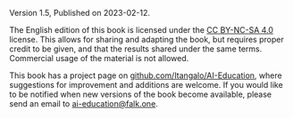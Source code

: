 Version 1.5, Published on 2023-02-12.

The English edition of this book is licensed under the [CC BY-NC-SA 4.0][1] license. This allows for sharing and adapting the book, but requires proper credit to be given, and that the results shared under the same terms. Commercial usage of the material is not allowed.

This book has a project page on [github.com/Itangalo/AI-Education][2], where suggestions for improvement and additions are welcome. If you would like to be notified when new versions of the book become available, please send an email to [ai-education@falk.one][3].

[1]:	https://creativecommons.org/licenses/by-nc-sa/4.0/
[2]:	https://github.com/Itangalo/AI-Education/
[3]:	mailto:ai-education@falk.one